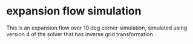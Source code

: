 # expansion flow simulation
This is an expansion flow over 10 deg corner simulation,
simulated using version 4 of the solver that has inverse grid transformation
